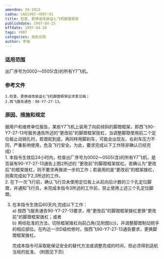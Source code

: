 ```yaml
---
amendno: 39-1913  
cadno: CAD1997-Y007-01  
title: 检查、更换或改装运七飞机脚蹬框架  
publishdate: 1997-04-25  
effdate: 1997-04-28  
tags: Y007  
categories: 民航总局  
author: 李强  
---
```

  
### 适用范围  
出厂序号为0002～0505(含)的所有Y7飞机。  
  
<!--more-->  
### 参考文件  
    1.检查、更换或改装运七飞机脚蹬框架征求意见稿；  
    2.西飞服务通告：90-Y7-27-13。  
  
### 原因、措施和规定  
据用户和维修单位报告，某些Y7飞机上装用了向前倾斜的脚蹬框架，即西飞90-Y7-27-13号服务通告所述的“更改前”的脚蹬框架拔杠，当调整脚蹬使用前二个定位板止动销孔时，若蹬舵到底，再同样用脚刹车，可能会出现左、右刹车压力不同，严重影响使用，危及飞行安全。为此，要求完成以下工作除非确认已经完成)：  
    1. 本指令生效后24小时内，检查出厂序号为0002～0505(含)的所有Y7飞机，是否装有90-Y7-27-13通告上图2所述的 “更改前”的脚蹬框架拔杠。若确认为"更改后"的框架拨杠，则不要求再做进一步的工作；若装用的是“更改前”的框架拨杠，则需完成如下2,3所述的工作。  
    2. 在下一次飞行前，确认飞行员未使用定位板上从前向后计数的三个孔定位脚蹬，并通知飞行员，未完成本指令3所述的工作前，禁止使用上述三个孔定位脚蹬。  
  
3. 在本指令生效后60天内,完成以下工作：  
a) 按西飞服务通告90-Y7-27-13要求，用“更改后”的脚蹬框架拨杠更换“更改前”的脚蹬框架拨杠；或者  
      b) 用经批准的方法，切除框架拨杠向前凸角(见附图(c))，并调整脚蹬制动把手的相应部位。在昀近一次D级检修时，按西飞90-Y7-27-13通告要求，更换脚蹬框架拨杠。  
  
    完成本指令可采取能保证安全的替代方法或调整完成的时间，但必须得到适航当局的批准。 (附图见下页)  
  
